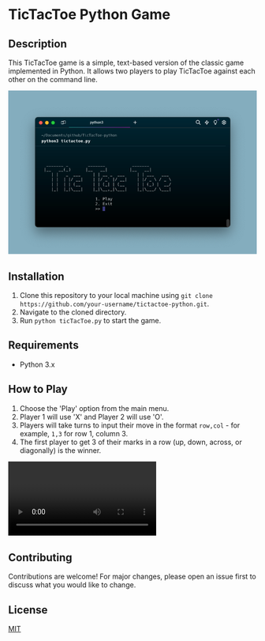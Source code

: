 # TicTacToe Python Game

## Description
This TicTacToe game is a simple, text-based version of the classic game implemented in Python. It allows two players to play TicTacToe against each other on the command line.

![Main Screen](main-screen.png)

## Installation
1. Clone this repository to your local machine using `git clone https://github.com/your-username/tictactoe-python.git`.
2. Navigate to the cloned directory.
3. Run `python ticTacToe.py` to start the game.

## Requirements
- Python 3.x

## How to Play
1. Choose the 'Play' option from the main menu.
2. Player 1 will use 'X' and Player 2 will use 'O'.
3. Players will take turns to input their move in the format `row,col` - for example, `1,3` for row 1, column 3.
4. The first player to get 3 of their marks in a row (up, down, across, or diagonally) is the winner.

![Gameplay Video](play.mp4)

## Contributing
Contributions are welcome! For major changes, please open an issue first to discuss what you would like to change.

## License
[MIT](https://choosealicense.com/licenses/mit/)



